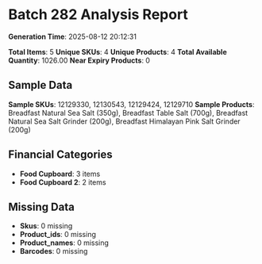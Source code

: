 # Batch 282 Analysis Report

**Generation Time**: 2025-08-12 20:12:31

**Total Items**: 5
**Unique SKUs**: 4
**Unique Products**: 4
**Total Available Quantity**: 1026.00
**Near Expiry Products**: 0

## Sample Data
**Sample SKUs**: 12129330, 12130543, 12129424, 12129710
**Sample Products**: Breadfast Natural Sea Salt (350g), Breadfast Table Salt (700g), Breadfast Natural Sea Salt Grinder (200g), Breadfast Himalayan Pink Salt Grinder (200g)

## Financial Categories
- **Food Cupboard**: 3 items
- **Food Cupboard 2**: 2 items

## Missing Data
- **Skus**: 0 missing
- **Product_ids**: 0 missing
- **Product_names**: 0 missing
- **Barcodes**: 0 missing
